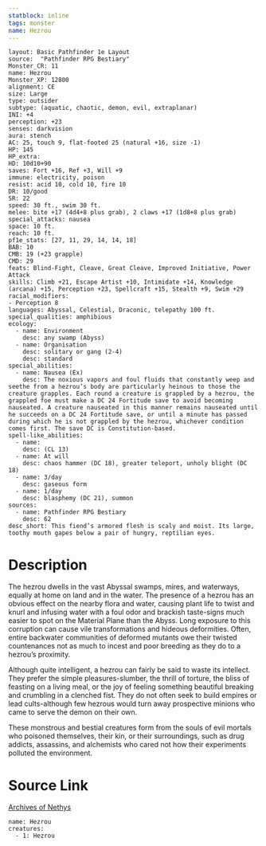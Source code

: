 ```yaml
---
statblock: inline
tags: monster
name: Hezrou
---
```

```statblock
layout: Basic Pathfinder 1e Layout
source:  "Pathfinder RPG Bestiary"
Monster_CR: 11
name: Hezrou
Monster_XP: 12800
alignment: CE
size: Large
type: outsider
subtype: (aquatic, chaotic, demon, evil, extraplanar)
INI: +4
perception: +23
senses: darkvision
aura: stench
AC: 25, touch 9, flat-footed 25 (natural +16, size -1)
HP: 145
HP_extra: 
HD: 10d10+90
saves: Fort +16, Ref +3, Will +9
immune: electricity, poison
resist: acid 10, cold 10, fire 10
DR: 10/good
SR: 22
speed: 30 ft., swim 30 ft.
melee: bite +17 (4d4+8 plus grab), 2 claws +17 (1d8+8 plus grab)
special_attacks: nausea
space: 10 ft.
reach: 10 ft.
pf1e_stats: [27, 11, 29, 14, 14, 18]
BAB: 10
CMB: 19 (+23 grapple)
CMD: 29
feats: Blind-Fight, Cleave, Great Cleave, Improved Initiative, Power Attack
skills: Climb +21, Escape Artist +10, Intimidate +14, Knowledge (arcana) +15, Perception +23, Spellcraft +15, Stealth +9, Swim +29
racial_modifiers:
- Perception 8
languages: Abyssal, Celestial, Draconic, telepathy 100 ft.
special_qualities: amphibious
ecology:
  - name: Environment
    desc: any swamp (Abyss)
  - name: Organisation
    desc: solitary or gang (2-4)
    desc: standard
special_abilities:
  - name: Nausea (Ex)
    desc: The noxious vapors and foul fluids that constantly weep and seethe from a hezrou’s body are particularly heinous to those the creature grapples. Each round a creature is grappled by a hezrou, the grappled foe must make a DC 24 Fortitude save to avoid becoming nauseated. A creature nauseated in this manner remains nauseated until he succeeds on a DC 24 Fortitude save, or until a minute has passed during which he is not grappled by the hezrou, whichever condition comes first. The save DC is Constitution-based.
spell-like_abilities:
  - name:
    desc: (CL 13)
  - name: At will
    desc: chaos hammer (DC 18), greater teleport, unholy blight (DC 18)
  - name: 3/day
    desc: gaseous form
  - name: 1/day
    desc: blasphemy (DC 21), summon
sources:
  - name: Pathfinder RPG Bestiary
    desc: 62
desc_short: This fiend’s armored flesh is scaly and moist. Its large, toothy mouth gapes below a pair of hungry, reptilian eyes.
```
# Description
The hezrou dwells in the vast Abyssal swamps, mires, and waterways, equally at home on land and in the water. The presence of a hezrou has an obvious effect on the nearby flora and water, causing plant life to twist and knurl and infusing water with a foul odor and brackish taste-signs much easier to spot on the Material Plane than the Abyss. Long exposure to this corruption can cause vile transformations and hideous deformities. Often, entire backwater communities of deformed mutants owe their twisted countenances not as much to incest and poor breeding as they do to a hezrou’s proximity.

Although quite intelligent, a hezrou can fairly be said to waste its intellect. They prefer the simple pleasures-slumber, the thrill of torture, the bliss of feasting on a living meal, or the joy of feeling something beautiful breaking and crumbling in a clenched fist. They do not often seek to build empires or lead cults-although few hezrous would turn away prospective minions who came to serve the demon on their own.

These monstrous and bestial creatures form from the souls of evil mortals who poisoned themselves, their kin, or their surroundings, such as drug addicts, assassins, and alchemists who cared not how their experiments polluted the environment.
# Source Link
[Archives of Nethys](https://aonprd.com/MonsterDisplay.aspx?ItemName=Hezrou)
```encounter-table
name: Hezrou
creatures:
  - 1: Hezrou
```
